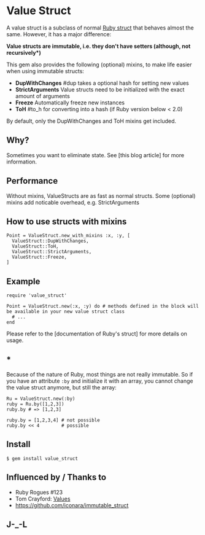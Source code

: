 # Value Struct

A value struct is a subclass of normal [Ruby struct](http://blog.grayproductions.net/articles/all_about_struct) that behaves almost the same. However, it has a major difference:

__Value structs are immutable, i.e. they don't have setters (although, not recursively*)__

This gem also provides the following (optional) mixins, to make life easier when using immutable structs:

* __DupWithChanges__ #dup takes a optional hash for setting new values
* __StrictArguments__ Value structs need to be initialized with the exact amount of arguments
* __Freeze__ Automatically freeze new instances
* __ToH__ #to_h for converting into a hash (if Ruby version below < 2.0)

By default, only the DupWithChanges and ToH mixins get included.

## Why?

Sometimes you want to eliminate state. See [this blog article] for more information.

## Performance

Without mixins, ValueStructs are as fast as normal structs. Some (optional) mixins add noticable overhead, e.g. StrictArguments

## How to use structs with mixins

    Point = ValueStruct.new_with_mixins :x, :y, [
      ValueStruct::DupWithChanges,
      ValueStruct::ToH,
      ValueStruct::StrictArguments,
      ValueStruct::Freeze,
    ]

## Example

    require 'value_struct'

    Point = ValueStruct.new(:x, :y) do # methods defined in the block will be available in your new value struct class
      # ...
    end

Please refer to the [documentation of Ruby's struct] for more details on usage.

## *

Because of the nature of Ruby, most things are not really immutable. So if you have an attribute `:by` and initialize it with an array, you cannot change the value struct anymore, but still the array:

    Ru = ValueStruct.new(:by)
    ruby = Ru.by([1,2,3])
    ruby.by # => [1,2,3]

    ruby.by = [1,2,3,4] # not possible
    ruby.by << 4        # possible

## Install

    $ gem install value_struct

## Influenced by / Thanks to

* Ruby Rogues #123
* Tom Crayford: [Values](https://github.com/tcrayford/Values)
* https://github.com/iconara/immutable_struct

## J-_-L